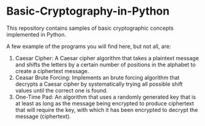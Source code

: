 # Basic-Cryptography-in-Python

This repository contains samples of basic cryptographic concepts implemented in Python. 

A few example of the programs you will find here, but not all, are:

1. Caesar Cipher:
A Caesar cipher algorithm that takes a plaintext message and shifts the letters by a certain number of positions in the alphabet to create a ciphertext message.
2. Ceasar Brute Forcing:
Implements an brute forcing algorithm that decrypts a Caesar cipher by systematically trying all possible shift values until the correct one is found.
3. One-Time Pad:
An algorithm that uses a randomly generated key that is at least as long as the message being encrypted to produce ciphertext that will require the key, with which it has been encrypted to decrypt the message (ciphertext).

